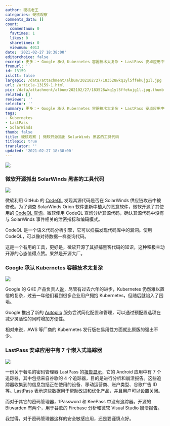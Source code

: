 ```yaml
---
author: 硬核老王
categories: 硬核观察
comments_data: []
count:
  commentnum: 0
  favtimes: 1
  likes: 0
  sharetimes: 0
  viewnum: 4013
date: '2021-02-27 18:38:00'
editorchoice: false
excerpt: 更多：• Google 承认 Kubernetes 容器技术太复杂 • LastPass 安卓应用中有 7 个嵌入式追踪器
fromurl: ''
id: 13159
islctt: false
largepic: /data/attachment/album/202102/27/183528wkq1yl5ffekujg1l.jpg
url: /article-13159-1.html
pic: /data/attachment/album/202102/27/183528wkq1yl5ffekujg1l.jpg.thumb.jpg
related: []
reviewer: ''
selector: ''
summary: 更多：• Google 承认 Kubernetes 容器技术太复杂 • LastPass 安卓应用中有 7 个嵌入式追踪器
tags:
- Kubernetes
- LastPass
- SolarWinds
thumb: false
title: 硬核观察 | 微软开源抓出 SolarWinds 黑客的工具代码
titlepic: true
translator: ''
updated: '2021-02-27 18:38:00'
---
```


![](/data/attachment/album/202102/27/183528wkq1yl5ffekujg1l.jpg)


### 微软开源抓出 SolarWinds 黑客的工具代码


![](/data/attachment/album/202102/27/183544m3zp9kg500f5f6p9.jpg)


微软利用 GitHub 的 [CodeQL](https://github.com/github/codeql) 发现其源代码是否在 SolarWinds 供应链攻击中被修改。为了调查 SolarWinds Orion 软件更新中植入的恶意软件，微软开源了其使用的 [CodeQL 查询](https://aka.ms/Solorigate-CodeQL-Queries)。微软使用 CodeQL 查询分析其源代码，确认其源代码中没有与 SolarWinds 事件相关的泄密指标和编码模式。


CodeQL 是一个语义代码分析引擎，它可以扫描发现代码库中的漏洞。使用 CodeQL，可以像对待数据一样查询代码。


这是一个有用的工具，更好是，微软开源了其抓捕黑客代码的知识，这种积极主动开源的心态值得点赞。果然是开源大厂。


### Google 承认 Kubernetes 容器技术太复杂


![](/data/attachment/album/202102/27/183604hpudttr139t2hru1.jpg)


Google 的 GKE 产品负责人[说](https://www.theregister.com/2021/02/25/google_kubernetes_autopilot/)，尽管有过去六年的进步，Kubernetes 仍然难以置信的复杂，过去一年他们看到很多企业用户拥抱 Kubernetes，但随后就陷入了困境。


Google 推出了新的 [Autopilo](https://cloud.google.com/kubernetes-engine/docs/concepts/autopilot-overview) 服务尝试简化配置和管理，可以通过预配置选项在减少灵活性的同时增加方便性。


相对来说，AWS 等厂商的 Kubernetes 发行版在易用性方面就比原版的强出不少。


### LastPass 安卓应用中有 7 个嵌入式追踪器


![](/data/attachment/album/202102/27/183614jgkffu3ebfqegz37.jpg)


一份关于著名的密码管理器 LastPass 的[报告显示](https://reports.exodus-privacy.eu.org/en/reports/165465/)，它的 Android 应用中有 7 个追踪器，其中包括来自谷歌的 4 个追踪器，目的是进行分析和崩溃报告。这些追踪器收集到的信息包括正在使用的设备、移动运营商、账户类型、谷歌广告 ID 等。LastPass 表示这些数据用于帮助改进和优化产品，并且用户可以设置关闭。


而对于其它的密码管理器，1Password 和 KeePass 中没有追踪器。开源的 Bitwarden 有两个，用于谷歌的 Firebase 分析和微软 Visual Studio 崩溃报告。


我觉得，对于密码管理器这样的安全敏感应用，还是要谨慎点好。